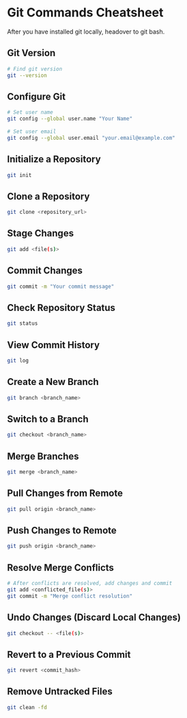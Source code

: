 # Git Commands Cheatsheet
After you have installed git locally, headover to git bash.

## Git Version

```bash
# Find git version
git --version
```

## Configure Git
 
```bash
# Set user name
git config --global user.name "Your Name"
 
# Set user email
git config --global user.email "your.email@example.com"
```

## Initialize a Repository
 
```bash
git init
```
 
## Clone a Repository
 
```bash
git clone <repository_url>
```
 
## Stage Changes
 
```bash
git add <file(s)>
```
 
## Commit Changes
 
```bash
git commit -m "Your commit message"
```
 
## Check Repository Status
 
```bash
git status
```
 
## View Commit History
 
```bash
git log
```
 
## Create a New Branch
 
```bash
git branch <branch_name>
```
 
## Switch to a Branch
 
```bash
git checkout <branch_name>
```
 
## Merge Branches
 
```bash
git merge <branch_name>
```
 
## Pull Changes from Remote
 
```bash
git pull origin <branch_name>
```
 
## Push Changes to Remote
 
```bash
git push origin <branch_name>
```
 
## Resolve Merge Conflicts
 
```bash
# After conflicts are resolved, add changes and commit
git add <conflicted_file(s)>
git commit -m "Merge conflict resolution"
```
 
## Undo Changes (Discard Local Changes)
 
```bash
git checkout -- <file(s)>
```
 
## Revert to a Previous Commit
 
```bash
git revert <commit_hash>
```
 
## Remove Untracked Files
 
```bash
git clean -fd
```
 
